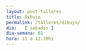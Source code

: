 ```yaml
---
layout: post-talleres
title: Dibujo
permalink: /talleres/dibujo/
dia:   [ sabados ]
dia-semana: 61
hora: 11 a 12:30hs
---
```

